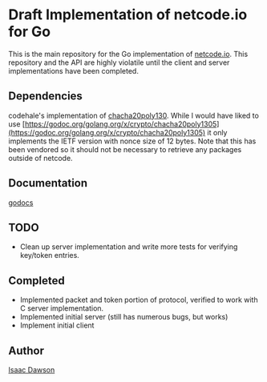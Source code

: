 Draft Implementation of netcode.io for Go
=========================================

This is the main repository for the Go implementation of [netcode.io](https://netcode.io). This repository and the API are highly violatile until the client and server implementations have been completed.

## Dependencies
codehale's implementation of [chacha20poly130](https://github.com/codahale/chacha20poly1305). While I would have liked to use [https://godoc.org/golang.org/x/crypto/chacha20poly1305](https://godoc.org/golang.org/x/crypto/chacha20poly1305) it only implements the IETF version with nonce size of 12 bytes. Note that this has been vendored so it should not be necessary to retrieve any packages outside of netcode.

## Documentation
[godocs](https://godoc.org/github.com/networkprotocol/netcode.io/go/netcode/) 

## TODO
- Clean up server implementation and write more tests for verifying key/token entries.

## Completed
- Implemented packet and token portion of protocol, verified to work with C server implementation.
- Implemented initial server (still has numerous bugs, but works)
- Implement initial client

## Author
[Isaac Dawson](https://github.com/wirepair)